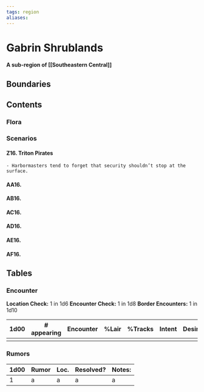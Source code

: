 ```yaml
---
tags: region
aliases:
---
```

# Gabrin Shrublands
#### A sub-region of [[Southeastern Central]]
## Boundaries
## Contents
### Flora
### Scenarios
#### Z16. Triton Pirates
	- Harbormasters tend to forget that security shouldn’t stop at the surface.
#### AA16.
#### AB16.
#### AC16.
#### AD16.
#### AE16.
#### AF16.

## Tables
### Encounter
**Location Check:** 1 in 1d6
**Encounter Check:** 1 in 1d8
**Border Encounters:** 1 in 1d10


| 1d00 | # appearing | Encounter | %Lair | %Tracks | Intent | Desire |
| ---- | ----------- | --------- | ----- | ------- | ------ | ------ |
|      |             |           |       |         |        |        |

### Rumors
| 1d00 | Rumor | Loc. | Resolved? | Notes: |
|------|-------|------|-----------|--------|
| 1    | a     | a    | a         | a      |